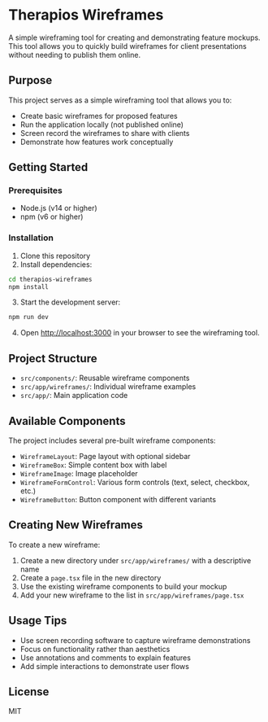 # Therapios Wireframes

A simple wireframing tool for creating and demonstrating feature mockups. This tool allows you to quickly build wireframes for client presentations without needing to publish them online.

## Purpose

This project serves as a simple wireframing tool that allows you to:

- Create basic wireframes for proposed features
- Run the application locally (not published online)
- Screen record the wireframes to share with clients
- Demonstrate how features work conceptually

## Getting Started

### Prerequisites

- Node.js (v14 or higher)
- npm (v6 or higher)

### Installation

1. Clone this repository
2. Install dependencies:

```bash
cd therapios-wireframes
npm install
```

3. Start the development server:

```bash
npm run dev
```

4. Open [http://localhost:3000](http://localhost:3000) in your browser to see the wireframing tool.

## Project Structure

- `src/components/`: Reusable wireframe components
- `src/app/wireframes/`: Individual wireframe examples
- `src/app/`: Main application code

## Available Components

The project includes several pre-built wireframe components:

- `WireframeLayout`: Page layout with optional sidebar
- `WireframeBox`: Simple content box with label
- `WireframeImage`: Image placeholder
- `WireframeFormControl`: Various form controls (text, select, checkbox, etc.)
- `WireframeButton`: Button component with different variants

## Creating New Wireframes

To create a new wireframe:

1. Create a new directory under `src/app/wireframes/` with a descriptive name
2. Create a `page.tsx` file in the new directory
3. Use the existing wireframe components to build your mockup
4. Add your new wireframe to the list in `src/app/wireframes/page.tsx`

## Usage Tips

- Use screen recording software to capture wireframe demonstrations
- Focus on functionality rather than aesthetics
- Use annotations and comments to explain features
- Add simple interactions to demonstrate user flows

## License

MIT
